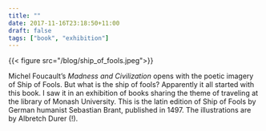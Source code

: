 ```yaml
---
title: ""
date: 2017-11-16T23:18:50+11:00
draft: false
tags: ["book", "exhibition"]
---
```

{{< figure src="/blog/ship_of_fools.jpeg">}}

Michel Foucault’s _Madness and Civilization_ opens with the poetic imagery of Ship of Fools. But what is the ship of fools? Apparently it all started with this book. I saw it in an exhibition of books sharing the theme of traveling at the library of Monash University. This is the latin edition of Ship of Fools by German humanist Sebastian Brant, published in 1497. The illustrations are by Albretch Durer (!).
